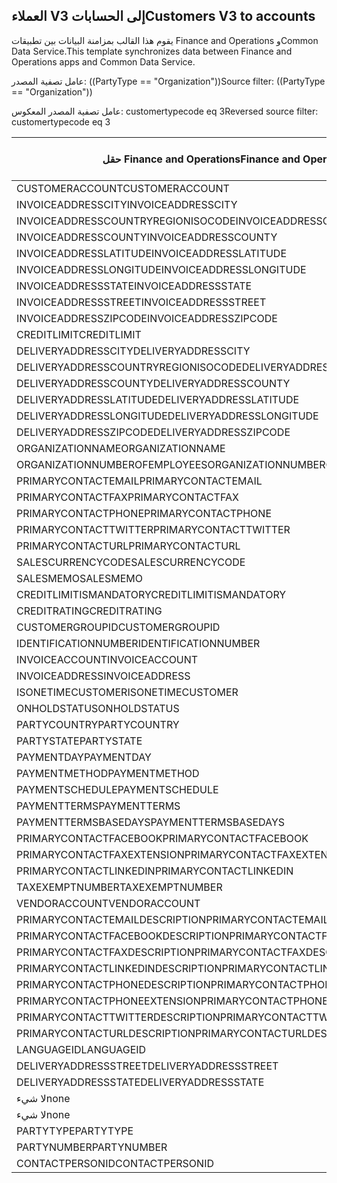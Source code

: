 ## <a name="customers-v3-to-accounts"></a><span data-ttu-id="caa44-101">العملاء V3 إلى الحسابات</span><span class="sxs-lookup"><span data-stu-id="caa44-101">Customers V3 to accounts</span></span>

<span data-ttu-id="caa44-102">يقوم هذا القالب بمزامنة البيانات بين تطبيقات Finance and Operations وCommon Data Service.</span><span class="sxs-lookup"><span data-stu-id="caa44-102">This template synchronizes data between Finance and Operations apps and Common Data Service.</span></span>

<span data-ttu-id="caa44-103">عامل تصفية المصدر: ((PartyType == "Organization"))</span><span class="sxs-lookup"><span data-stu-id="caa44-103">Source filter: ((PartyType == "Organization"))</span></span>

<span data-ttu-id="caa44-104">عامل تصفية المصدر المعكوس: customertypecode eq 3</span><span class="sxs-lookup"><span data-stu-id="caa44-104">Reversed source filter: customertypecode eq 3</span></span>

<span data-ttu-id="caa44-105">حقل Finance and Operations</span><span class="sxs-lookup"><span data-stu-id="caa44-105">Finance and Operations field</span></span> | <span data-ttu-id="caa44-106">نوع التعيين</span><span class="sxs-lookup"><span data-stu-id="caa44-106">Map type</span></span> | <span data-ttu-id="caa44-107">حقل Dynamics 365 الآخر</span><span class="sxs-lookup"><span data-stu-id="caa44-107">Other Dynamics 365 field</span></span> | <span data-ttu-id="caa44-108">القيمة الافتراضية</span><span class="sxs-lookup"><span data-stu-id="caa44-108">Default value</span></span>
---|---|---|---
<span data-ttu-id="caa44-109">CUSTOMERACCOUNT</span><span class="sxs-lookup"><span data-stu-id="caa44-109">CUSTOMERACCOUNT</span></span> | = | <span data-ttu-id="caa44-110">accountnumber</span><span class="sxs-lookup"><span data-stu-id="caa44-110">accountnumber</span></span> | 
<span data-ttu-id="caa44-111">INVOICEADDRESSCITY</span><span class="sxs-lookup"><span data-stu-id="caa44-111">INVOICEADDRESSCITY</span></span> | = | <span data-ttu-id="caa44-112">address2_city</span><span class="sxs-lookup"><span data-stu-id="caa44-112">address2_city</span></span> | 
<span data-ttu-id="caa44-113">INVOICEADDRESSCOUNTRYREGIONISOCODE</span><span class="sxs-lookup"><span data-stu-id="caa44-113">INVOICEADDRESSCOUNTRYREGIONISOCODE</span></span> | = | <span data-ttu-id="caa44-114">address2_country</span><span class="sxs-lookup"><span data-stu-id="caa44-114">address2_country</span></span> | 
<span data-ttu-id="caa44-115">INVOICEADDRESSCOUNTY</span><span class="sxs-lookup"><span data-stu-id="caa44-115">INVOICEADDRESSCOUNTY</span></span> | = | <span data-ttu-id="caa44-116">address2_county</span><span class="sxs-lookup"><span data-stu-id="caa44-116">address2_county</span></span> | 
<span data-ttu-id="caa44-117">INVOICEADDRESSLATITUDE</span><span class="sxs-lookup"><span data-stu-id="caa44-117">INVOICEADDRESSLATITUDE</span></span> | > | <span data-ttu-id="caa44-118">address2_latitude</span><span class="sxs-lookup"><span data-stu-id="caa44-118">address2_latitude</span></span> | 
<span data-ttu-id="caa44-119">INVOICEADDRESSLONGITUDE</span><span class="sxs-lookup"><span data-stu-id="caa44-119">INVOICEADDRESSLONGITUDE</span></span> | > | <span data-ttu-id="caa44-120">address2_longitude</span><span class="sxs-lookup"><span data-stu-id="caa44-120">address2_longitude</span></span> | 
<span data-ttu-id="caa44-121">INVOICEADDRESSSTATE</span><span class="sxs-lookup"><span data-stu-id="caa44-121">INVOICEADDRESSSTATE</span></span> | = | <span data-ttu-id="caa44-122">address2_stateorprovince</span><span class="sxs-lookup"><span data-stu-id="caa44-122">address2_stateorprovince</span></span> | 
<span data-ttu-id="caa44-123">INVOICEADDRESSSTREET</span><span class="sxs-lookup"><span data-stu-id="caa44-123">INVOICEADDRESSSTREET</span></span> | = | <span data-ttu-id="caa44-124">address2_line1</span><span class="sxs-lookup"><span data-stu-id="caa44-124">address2_line1</span></span> | 
<span data-ttu-id="caa44-125">INVOICEADDRESSZIPCODE</span><span class="sxs-lookup"><span data-stu-id="caa44-125">INVOICEADDRESSZIPCODE</span></span> | = | <span data-ttu-id="caa44-126">address2_postalcode</span><span class="sxs-lookup"><span data-stu-id="caa44-126">address2_postalcode</span></span> | 
<span data-ttu-id="caa44-127">CREDITLIMIT</span><span class="sxs-lookup"><span data-stu-id="caa44-127">CREDITLIMIT</span></span> | = | <span data-ttu-id="caa44-128">creditlimit</span><span class="sxs-lookup"><span data-stu-id="caa44-128">creditlimit</span></span> | 
<span data-ttu-id="caa44-129">DELIVERYADDRESSCITY</span><span class="sxs-lookup"><span data-stu-id="caa44-129">DELIVERYADDRESSCITY</span></span> | = | <span data-ttu-id="caa44-130">address1_city</span><span class="sxs-lookup"><span data-stu-id="caa44-130">address1_city</span></span> | 
<span data-ttu-id="caa44-131">DELIVERYADDRESSCOUNTRYREGIONISOCODE</span><span class="sxs-lookup"><span data-stu-id="caa44-131">DELIVERYADDRESSCOUNTRYREGIONISOCODE</span></span> | = | <span data-ttu-id="caa44-132">address1_country</span><span class="sxs-lookup"><span data-stu-id="caa44-132">address1_country</span></span> | 
<span data-ttu-id="caa44-133">DELIVERYADDRESSCOUNTY</span><span class="sxs-lookup"><span data-stu-id="caa44-133">DELIVERYADDRESSCOUNTY</span></span> | = | <span data-ttu-id="caa44-134">address1_county</span><span class="sxs-lookup"><span data-stu-id="caa44-134">address1_county</span></span> | 
<span data-ttu-id="caa44-135">DELIVERYADDRESSLATITUDE</span><span class="sxs-lookup"><span data-stu-id="caa44-135">DELIVERYADDRESSLATITUDE</span></span> | > | <span data-ttu-id="caa44-136">address1_latitude</span><span class="sxs-lookup"><span data-stu-id="caa44-136">address1_latitude</span></span> | 
<span data-ttu-id="caa44-137">DELIVERYADDRESSLONGITUDE</span><span class="sxs-lookup"><span data-stu-id="caa44-137">DELIVERYADDRESSLONGITUDE</span></span> | > | <span data-ttu-id="caa44-138">address1_longitude</span><span class="sxs-lookup"><span data-stu-id="caa44-138">address1_longitude</span></span> | 
<span data-ttu-id="caa44-139">DELIVERYADDRESSZIPCODE</span><span class="sxs-lookup"><span data-stu-id="caa44-139">DELIVERYADDRESSZIPCODE</span></span> | = | <span data-ttu-id="caa44-140">address1_postalcode</span><span class="sxs-lookup"><span data-stu-id="caa44-140">address1_postalcode</span></span> | 
<span data-ttu-id="caa44-141">ORGANIZATIONNAME</span><span class="sxs-lookup"><span data-stu-id="caa44-141">ORGANIZATIONNAME</span></span> | = | <span data-ttu-id="caa44-142">الاسم</span><span class="sxs-lookup"><span data-stu-id="caa44-142">name</span></span> | 
<span data-ttu-id="caa44-143">ORGANIZATIONNUMBEROFEMPLOYEES</span><span class="sxs-lookup"><span data-stu-id="caa44-143">ORGANIZATIONNUMBEROFEMPLOYEES</span></span> | = | <span data-ttu-id="caa44-144">numberofemployees</span><span class="sxs-lookup"><span data-stu-id="caa44-144">numberofemployees</span></span> | 
<span data-ttu-id="caa44-145">PRIMARYCONTACTEMAIL</span><span class="sxs-lookup"><span data-stu-id="caa44-145">PRIMARYCONTACTEMAIL</span></span> | = | <span data-ttu-id="caa44-146">emailaddress1</span><span class="sxs-lookup"><span data-stu-id="caa44-146">emailaddress1</span></span> | 
<span data-ttu-id="caa44-147">PRIMARYCONTACTFAX</span><span class="sxs-lookup"><span data-stu-id="caa44-147">PRIMARYCONTACTFAX</span></span> | = | <span data-ttu-id="caa44-148">الفاكس</span><span class="sxs-lookup"><span data-stu-id="caa44-148">fax</span></span> | 
<span data-ttu-id="caa44-149">PRIMARYCONTACTPHONE</span><span class="sxs-lookup"><span data-stu-id="caa44-149">PRIMARYCONTACTPHONE</span></span> | = | <span data-ttu-id="caa44-150">telephone1</span><span class="sxs-lookup"><span data-stu-id="caa44-150">telephone1</span></span> | 
<span data-ttu-id="caa44-151">PRIMARYCONTACTTWITTER</span><span class="sxs-lookup"><span data-stu-id="caa44-151">PRIMARYCONTACTTWITTER</span></span> | = | <span data-ttu-id="caa44-152">primarytwitterid</span><span class="sxs-lookup"><span data-stu-id="caa44-152">primarytwitterid</span></span> | 
<span data-ttu-id="caa44-153">PRIMARYCONTACTURL</span><span class="sxs-lookup"><span data-stu-id="caa44-153">PRIMARYCONTACTURL</span></span> | = | <span data-ttu-id="caa44-154">websiteurl</span><span class="sxs-lookup"><span data-stu-id="caa44-154">websiteurl</span></span> | 
<span data-ttu-id="caa44-155">SALESCURRENCYCODE</span><span class="sxs-lookup"><span data-stu-id="caa44-155">SALESCURRENCYCODE</span></span> | = | <span data-ttu-id="caa44-156">transactioncurrencyid.isocurrencycode</span><span class="sxs-lookup"><span data-stu-id="caa44-156">transactioncurrencyid.isocurrencycode</span></span> | 
<span data-ttu-id="caa44-157">SALESMEMO</span><span class="sxs-lookup"><span data-stu-id="caa44-157">SALESMEMO</span></span> | = | <span data-ttu-id="caa44-158">الوصف</span><span class="sxs-lookup"><span data-stu-id="caa44-158">description</span></span> | 
<span data-ttu-id="caa44-159">CREDITLIMITISMANDATORY</span><span class="sxs-lookup"><span data-stu-id="caa44-159">CREDITLIMITISMANDATORY</span></span> | >< | <span data-ttu-id="caa44-160">msdyn_creditlimitismandatory</span><span class="sxs-lookup"><span data-stu-id="caa44-160">msdyn_creditlimitismandatory</span></span> | 
<span data-ttu-id="caa44-161">CREDITRATING</span><span class="sxs-lookup"><span data-stu-id="caa44-161">CREDITRATING</span></span> | = | <span data-ttu-id="caa44-162">msdyn_creditrating</span><span class="sxs-lookup"><span data-stu-id="caa44-162">msdyn_creditrating</span></span> | 
<span data-ttu-id="caa44-163">CUSTOMERGROUPID</span><span class="sxs-lookup"><span data-stu-id="caa44-163">CUSTOMERGROUPID</span></span> | = | <span data-ttu-id="caa44-164">msdyn_customergroupid.msdyn_groupid</span><span class="sxs-lookup"><span data-stu-id="caa44-164">msdyn_customergroupid.msdyn_groupid</span></span> | 
<span data-ttu-id="caa44-165">IDENTIFICATIONNUMBER</span><span class="sxs-lookup"><span data-stu-id="caa44-165">IDENTIFICATIONNUMBER</span></span> | = | <span data-ttu-id="caa44-166">msdyn_identificationnumber</span><span class="sxs-lookup"><span data-stu-id="caa44-166">msdyn_identificationnumber</span></span> | 
<span data-ttu-id="caa44-167">INVOICEACCOUNT</span><span class="sxs-lookup"><span data-stu-id="caa44-167">INVOICEACCOUNT</span></span> | = | <span data-ttu-id="caa44-168">msdyn_billingaccount.accountnumber</span><span class="sxs-lookup"><span data-stu-id="caa44-168">msdyn_billingaccount.accountnumber</span></span> | 
<span data-ttu-id="caa44-169">INVOICEADDRESS</span><span class="sxs-lookup"><span data-stu-id="caa44-169">INVOICEADDRESS</span></span> | >< | <span data-ttu-id="caa44-170">msdyn_invoiceaddress</span><span class="sxs-lookup"><span data-stu-id="caa44-170">msdyn_invoiceaddress</span></span> | 
<span data-ttu-id="caa44-171">ISONETIMECUSTOMER</span><span class="sxs-lookup"><span data-stu-id="caa44-171">ISONETIMECUSTOMER</span></span> | >< | <span data-ttu-id="caa44-172">msdyn_onetimecustomer</span><span class="sxs-lookup"><span data-stu-id="caa44-172">msdyn_onetimecustomer</span></span> | 
<span data-ttu-id="caa44-173">ONHOLDSTATUS</span><span class="sxs-lookup"><span data-stu-id="caa44-173">ONHOLDSTATUS</span></span> | >< | <span data-ttu-id="caa44-174">msdyn_onholdstatus</span><span class="sxs-lookup"><span data-stu-id="caa44-174">msdyn_onholdstatus</span></span> | 
<span data-ttu-id="caa44-175">PARTYCOUNTRY</span><span class="sxs-lookup"><span data-stu-id="caa44-175">PARTYCOUNTRY</span></span> | = | <span data-ttu-id="caa44-176">msdyn_partycountry</span><span class="sxs-lookup"><span data-stu-id="caa44-176">msdyn_partycountry</span></span> | 
<span data-ttu-id="caa44-177">PARTYSTATE</span><span class="sxs-lookup"><span data-stu-id="caa44-177">PARTYSTATE</span></span> | = | <span data-ttu-id="caa44-178">msdyn_partystateprovince</span><span class="sxs-lookup"><span data-stu-id="caa44-178">msdyn_partystateprovince</span></span> | 
<span data-ttu-id="caa44-179">PAYMENTDAY</span><span class="sxs-lookup"><span data-stu-id="caa44-179">PAYMENTDAY</span></span> | = | <span data-ttu-id="caa44-180">msdyn_paymentday.msdyn_name</span><span class="sxs-lookup"><span data-stu-id="caa44-180">msdyn_paymentday.msdyn_name</span></span> | 
<span data-ttu-id="caa44-181">PAYMENTMETHOD</span><span class="sxs-lookup"><span data-stu-id="caa44-181">PAYMENTMETHOD</span></span> | = | <span data-ttu-id="caa44-182">msdyn_customerpaymentmethod.msdyn_name</span><span class="sxs-lookup"><span data-stu-id="caa44-182">msdyn_customerpaymentmethod.msdyn_name</span></span> | 
<span data-ttu-id="caa44-183">PAYMENTSCHEDULE</span><span class="sxs-lookup"><span data-stu-id="caa44-183">PAYMENTSCHEDULE</span></span> | = | <span data-ttu-id="caa44-184">msdyn_paymentschedule.msdyn_name</span><span class="sxs-lookup"><span data-stu-id="caa44-184">msdyn_paymentschedule.msdyn_name</span></span> | 
<span data-ttu-id="caa44-185">PAYMENTTERMS</span><span class="sxs-lookup"><span data-stu-id="caa44-185">PAYMENTTERMS</span></span> | = | <span data-ttu-id="caa44-186">msdyn_paymentterm.msdyn_name</span><span class="sxs-lookup"><span data-stu-id="caa44-186">msdyn_paymentterm.msdyn_name</span></span> | 
<span data-ttu-id="caa44-187">PAYMENTTERMSBASEDAYS</span><span class="sxs-lookup"><span data-stu-id="caa44-187">PAYMENTTERMSBASEDAYS</span></span> | = | <span data-ttu-id="caa44-188">msdyn_paymenttermsbasedays</span><span class="sxs-lookup"><span data-stu-id="caa44-188">msdyn_paymenttermsbasedays</span></span> | 
<span data-ttu-id="caa44-189">PRIMARYCONTACTFACEBOOK</span><span class="sxs-lookup"><span data-stu-id="caa44-189">PRIMARYCONTACTFACEBOOK</span></span> | = | <span data-ttu-id="caa44-190">msdyn_primaryfacebookid</span><span class="sxs-lookup"><span data-stu-id="caa44-190">msdyn_primaryfacebookid</span></span> | 
<span data-ttu-id="caa44-191">PRIMARYCONTACTFAXEXTENSION</span><span class="sxs-lookup"><span data-stu-id="caa44-191">PRIMARYCONTACTFAXEXTENSION</span></span> | = | <span data-ttu-id="caa44-192">msdyn_faxextension</span><span class="sxs-lookup"><span data-stu-id="caa44-192">msdyn_faxextension</span></span> | 
<span data-ttu-id="caa44-193">PRIMARYCONTACTLINKEDIN</span><span class="sxs-lookup"><span data-stu-id="caa44-193">PRIMARYCONTACTLINKEDIN</span></span> | = | <span data-ttu-id="caa44-194">msdyn_primarylinkedinid</span><span class="sxs-lookup"><span data-stu-id="caa44-194">msdyn_primarylinkedinid</span></span> | 
<span data-ttu-id="caa44-195">TAXEXEMPTNUMBER</span><span class="sxs-lookup"><span data-stu-id="caa44-195">TAXEXEMPTNUMBER</span></span> | = | <span data-ttu-id="caa44-196">msdyn_taxexemptnumber</span><span class="sxs-lookup"><span data-stu-id="caa44-196">msdyn_taxexemptnumber</span></span> | 
<span data-ttu-id="caa44-197">VENDORACCOUNT</span><span class="sxs-lookup"><span data-stu-id="caa44-197">VENDORACCOUNT</span></span> | = | <span data-ttu-id="caa44-198">msdyn_vendor.msdyn_vendoraccountnumber</span><span class="sxs-lookup"><span data-stu-id="caa44-198">msdyn_vendor.msdyn_vendoraccountnumber</span></span> | 
<span data-ttu-id="caa44-199">PRIMARYCONTACTEMAILDESCRIPTION</span><span class="sxs-lookup"><span data-stu-id="caa44-199">PRIMARYCONTACTEMAILDESCRIPTION</span></span> | = | <span data-ttu-id="caa44-200">msdyn_emailaddress1description</span><span class="sxs-lookup"><span data-stu-id="caa44-200">msdyn_emailaddress1description</span></span> | 
<span data-ttu-id="caa44-201">PRIMARYCONTACTFACEBOOKDESCRIPTION</span><span class="sxs-lookup"><span data-stu-id="caa44-201">PRIMARYCONTACTFACEBOOKDESCRIPTION</span></span> | = | <span data-ttu-id="caa44-202">msdyn_primaryfacebookdescription</span><span class="sxs-lookup"><span data-stu-id="caa44-202">msdyn_primaryfacebookdescription</span></span> | 
<span data-ttu-id="caa44-203">PRIMARYCONTACTFAXDESCRIPTION</span><span class="sxs-lookup"><span data-stu-id="caa44-203">PRIMARYCONTACTFAXDESCRIPTION</span></span> | = | <span data-ttu-id="caa44-204">msdyn_faxdescription</span><span class="sxs-lookup"><span data-stu-id="caa44-204">msdyn_faxdescription</span></span> | 
<span data-ttu-id="caa44-205">PRIMARYCONTACTLINKEDINDESCRIPTION</span><span class="sxs-lookup"><span data-stu-id="caa44-205">PRIMARYCONTACTLINKEDINDESCRIPTION</span></span> | = | <span data-ttu-id="caa44-206">msdyn_primarylinkedindescrption</span><span class="sxs-lookup"><span data-stu-id="caa44-206">msdyn_primarylinkedindescrption</span></span> | 
<span data-ttu-id="caa44-207">PRIMARYCONTACTPHONEDESCRIPTION</span><span class="sxs-lookup"><span data-stu-id="caa44-207">PRIMARYCONTACTPHONEDESCRIPTION</span></span> | = | <span data-ttu-id="caa44-208">msdyn_telephone1description</span><span class="sxs-lookup"><span data-stu-id="caa44-208">msdyn_telephone1description</span></span> | 
<span data-ttu-id="caa44-209">PRIMARYCONTACTPHONEEXTENSION</span><span class="sxs-lookup"><span data-stu-id="caa44-209">PRIMARYCONTACTPHONEEXTENSION</span></span> | = | <span data-ttu-id="caa44-210">msdyn_telephone1extension</span><span class="sxs-lookup"><span data-stu-id="caa44-210">msdyn_telephone1extension</span></span> | 
<span data-ttu-id="caa44-211">PRIMARYCONTACTTWITTERDESCRIPTION</span><span class="sxs-lookup"><span data-stu-id="caa44-211">PRIMARYCONTACTTWITTERDESCRIPTION</span></span> | = | <span data-ttu-id="caa44-212">msdyn_primarytwitteriddescription</span><span class="sxs-lookup"><span data-stu-id="caa44-212">msdyn_primarytwitteriddescription</span></span> | 
<span data-ttu-id="caa44-213">PRIMARYCONTACTURLDESCRIPTION</span><span class="sxs-lookup"><span data-stu-id="caa44-213">PRIMARYCONTACTURLDESCRIPTION</span></span> | = | <span data-ttu-id="caa44-214">msdyn_websiteurldescription</span><span class="sxs-lookup"><span data-stu-id="caa44-214">msdyn_websiteurldescription</span></span> | 
<span data-ttu-id="caa44-215">LANGUAGEID</span><span class="sxs-lookup"><span data-stu-id="caa44-215">LANGUAGEID</span></span> | << | <span data-ttu-id="caa44-216">لا‬‬ شيء</span><span class="sxs-lookup"><span data-stu-id="caa44-216">none</span></span> | <span data-ttu-id="caa44-217">ar</span><span class="sxs-lookup"><span data-stu-id="caa44-217">en-us</span></span>
<span data-ttu-id="caa44-218">DELIVERYADDRESSSTREET</span><span class="sxs-lookup"><span data-stu-id="caa44-218">DELIVERYADDRESSSTREET</span></span> | = | <span data-ttu-id="caa44-219">address1_line1</span><span class="sxs-lookup"><span data-stu-id="caa44-219">address1_line1</span></span> | 
<span data-ttu-id="caa44-220">DELIVERYADDRESSSTATE</span><span class="sxs-lookup"><span data-stu-id="caa44-220">DELIVERYADDRESSSTATE</span></span> | = | <span data-ttu-id="caa44-221">address1_stateorprovince</span><span class="sxs-lookup"><span data-stu-id="caa44-221">address1_stateorprovince</span></span> | 
<span data-ttu-id="caa44-222">لا‬‬ شيء</span><span class="sxs-lookup"><span data-stu-id="caa44-222">none</span></span> | >> | <span data-ttu-id="caa44-223">address1_addresstypecode</span><span class="sxs-lookup"><span data-stu-id="caa44-223">address1_addresstypecode</span></span> | <span data-ttu-id="caa44-224">2</span><span class="sxs-lookup"><span data-stu-id="caa44-224">2</span></span>
<span data-ttu-id="caa44-225">لا‬‬ شيء</span><span class="sxs-lookup"><span data-stu-id="caa44-225">none</span></span> | >> | <span data-ttu-id="caa44-226">customertypecode</span><span class="sxs-lookup"><span data-stu-id="caa44-226">customertypecode</span></span> | <span data-ttu-id="caa44-227">3</span><span class="sxs-lookup"><span data-stu-id="caa44-227">3</span></span>
<span data-ttu-id="caa44-228">PARTYTYPE</span><span class="sxs-lookup"><span data-stu-id="caa44-228">PARTYTYPE</span></span> | << | <span data-ttu-id="caa44-229">لا‬‬ شيء</span><span class="sxs-lookup"><span data-stu-id="caa44-229">none</span></span> | <span data-ttu-id="caa44-230">المؤسسة</span><span class="sxs-lookup"><span data-stu-id="caa44-230">Organization</span></span>
<span data-ttu-id="caa44-231">PARTYNUMBER</span><span class="sxs-lookup"><span data-stu-id="caa44-231">PARTYNUMBER</span></span> | = | <span data-ttu-id="caa44-232">msdyn_partynumber</span><span class="sxs-lookup"><span data-stu-id="caa44-232">msdyn_partynumber</span></span> | 
<span data-ttu-id="caa44-233">CONTACTPERSONID</span><span class="sxs-lookup"><span data-stu-id="caa44-233">CONTACTPERSONID</span></span> | = | <span data-ttu-id="caa44-234">primarycontactid.msdyn_contactpersonid</span><span class="sxs-lookup"><span data-stu-id="caa44-234">primarycontactid.msdyn_contactpersonid</span></span> | 
